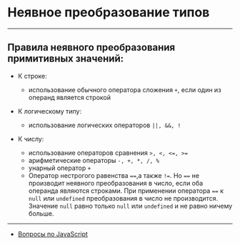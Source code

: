 # Неявное преобразование типов

---

## Правила неявного преобразования примитивных значений:

- К строке:
  - использование обычного оператора сложения `+`, если один из операнд является строкой
- К логическому типу:
  - использование логических операторов `||, &&, !`
- К числу:

  - использование операторов сравнения `>, <, <=, >=`
  - арифметические операторы `-, +, *, /, %`
  - унарный оператор `+`
  - Оператор нестрогого равенства `==`,а также `!=`. Но `==` не производит неявного преобразования в число, если оба операнда являются строками. При применении оператора `==` к `null` или `undefined` преобразования в число не производится. Значение `null` равно только `null` или `undefined` и не равно ничему больше.

---

- [Вопросы по JavaScript](../javaScript.md)
